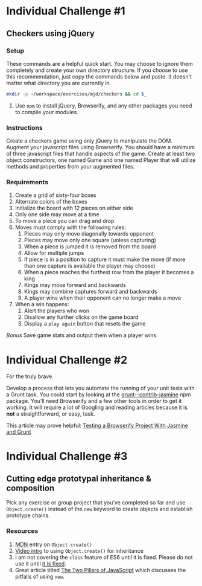 <a id="challenge-1"></a>
# Individual Challenge \#1

## Checkers using jQuery

### Setup
These commands are a helpful quick start. You may choose to ignore them completely and create your own directory structure. If you choose to use this recommendation, just copy the commands below and paste. It doesn't matter what directory you are currently in.

```bash
mkdir -p ~/workspace/exercises/mjd/checkers && cd $_
```

1. Use `npm` to install jQuery, Browserify, and any other packages you need to compile your modules.

### Instructions
Create a checkers game using only jQuery to manipulate the DOM. Augment your javascript files using Browserify. You should have a minimum of three javascript files that handle aspects of the game. Create at least two object constructors, one named Game and one named Player that will utilize methods and properties from your augmented files.

### Requirements

1. Create a grid of sixty-four boxes
1. Alternate colors of the boxes
1. Initialize the board with 12 pieces on either side
1. Only one side may move at a time
1. To move a piece you can drag and drop
1. Moves must comply with the following rules:
    1. Pieces may only move diagonally towards opponent
    1. Pieces may move only one square (unless capturing)
    1. When a piece is jumped it is removed from the board
    1. Allow for multiple jumps
    1. If piece is in a position to capture it must make the move (if more than one capture is available the player may choose)
    1. When a piece reaches the furthest row from the player it becomes a king
    1. Kings may move forward and backwards
    1. Kings may combine captures forward and backwards
    1. A player wins when their opponent can no longer make a move
1. When a win happens:
    1. Alert the players who won
    1. Disallow any further clicks on the game board
    1. Display a `play again` button that resets the game

*Bonus* Save game stats and output them when a player wins.



<a id="challenge-2"></a>
# Individual Challenge \#2

For the truly brave.

Develop a process that lets you automate the running of your unit tests with a Grunt task. You could start by looking at the [grunt--contrib-jasmine](https://www.npmjs.com/package/grunt-contrib-jasmine) npm package. You'll need Browserify and a few other tools in order to get it working. It will require a lot of Googling and reading articles because it is **not** a straightforward, or easy, task.  

This article may prove helpful:
[Testing a Browserify Project With Jasmine and Grunt](http://dapperdeveloper.com/2015/01/21/testing-a-browserify-project-with-jasmine-and-grunt/)

<a id="challenge-3"></a>
# Individual Challenge \#3

## Cutting edge prototypal inheritance & composition

Pick any exercise or group project that you've completed so far and use `Object.create()` instead of the `new` keyword to create objects and establish prototype chains.

### Resources

1. [MDN](https://developer.mozilla.org/en-US/docs/Web/JavaScript/Reference/Global_Objects/Object/create) entry on `Object.create()`
1. [Video intro](https://www.youtube.com/watch?v=giJV6boOLxU) to using `Object.create()` for inheritance
1. I am not covering the `class` feature of ES6 until it is fixed. Please do not use it until [it is fixed](https://medium.com/javascript-scene/how-to-fix-the-es6-class-keyword-2d42bb3f4caf#).
1. Great article titled [The Two Pillars of JavaScript](https://medium.com/javascript-scene/the-two-pillars-of-javascript-ee6f3281e7f3#.8a0kdyghs) which discusses the pitfalls of using `new`.